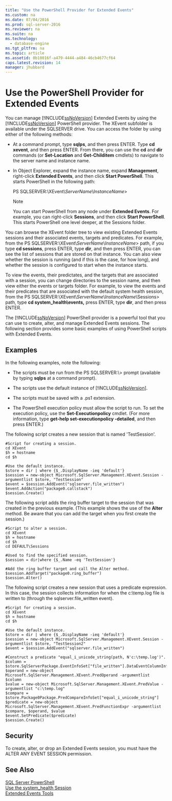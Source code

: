 ```yaml
---
title: "Use the PowerShell Provider for Extended Events"
ms.custom: na
ms.date: 07/04/2016
ms.prod: sql-server-2016
ms.reviewer: na
ms.suite: na
ms.technology: 
  - database-engine
ms.tgt_pltfrm: na
ms.topic: article
ms.assetid: 0b10016f-a479-4444-a484-46cb4677cf64
caps.latest.revision: 14
manager: jhubbard
---
```

# Use the PowerShell Provider for Extended Events
You can manage [!INCLUDE[ssNoVersion](../../Topics/TopicNameContainA/tokens/ssNoVersion_md.md)] Extended Events by using the [!INCLUDE[ssNoVersion](../../Topics/TopicNameContainA/tokens/ssNoVersion_md.md)] PowerShell provider. The XEvent subfolder is available under the SQLSERVER drive. You can access the folder by using either of the following methods:  
  
-   At a command prompt, type **sqlps**, and then press ENTER. Type **cd xevent**, and then press ENTER. From there, you can use the **cd** and **dir** commands (or **Set-Location** and **Get-Childitem** cmdlets) to navigate to the server name and instance name.  
  
-   In Object Explorer, expand the instance name, expand **Management**, right-click **Extended Events**, and then click **Start PowerShell**. This starts PowerShell in the following path:  
  
     PS SQLSERVER:\XEvent\\*ServerName*\\*InstanceName*>  
  
    > [!NOTE]  
    >  You can start PowerShell from any node under **Extended Events**. For example, you can right-click **Sessions**, and then click **Start PowerShell**. This starts PowerShell one level deeper, at the Sessions folder.  
  
 You can browse the XEvent folder tree to view existing Extended Events sessions and their associated events, targets and predicates. For example, from the PS SQLSERVER:\XEvent\\*ServerName*\\*InstanceName*> path, if you type **cd sessions**, press ENTER, type **dir**, and then press ENTER, you can see the list of sessions that are stored on that instance. You can also view whether the session is running (and if this is the case, for how long), and whether the session is configured to start when the instance starts.  
  
 To view the events, their predictates, and the targets that are associated with a session, you can change directories to the session name, and then view either the events or targets folder. For example, to view the events and their predicates that are associated with the default system health session, from the PS SQLSERVER:\XEvent\\*ServerName*\\*InstanceName*\Sessions> path, type **cd system_health\events,** press ENTER, type **dir**, and then press ENTER.  
  
 The [!INCLUDE[ssNoVersion](../../Topics/TopicNameContainA/tokens/ssNoVersion_md.md)] PowerShell provider is a powerful tool that you can use to create, alter, and manage Extended Events sessions. The following section provides some basic examples of using PowerShell scripts with Extended Events.  
  
## Examples  
 In the following examples, note the following:  
  
-   The scripts must be run from the PS SQLSERVER:\\> prompt (available by typing **sqlps** at a command prompt).  
  
-   The scripts use the default instance of [!INCLUDE[ssNoVersion](../../Topics/TopicNameContainA/tokens/ssNoVersion_md.md)].  
  
-   The scripts must be saved with a .ps1 extension.  
  
-   The PowerShell execution policy must allow the script to run. To set the execution policy, use the **Set-Executionpolicy** cmdlet. (For more information, type **get-help set-executionpolicy -detailed**, and then press ENTER.)  
  
 The following script creates a new session that is named 'TestSession'.  
  
```  
#Script for creating a session.  
cd XEvent  
$h = hostname  
cd $h  
  
#Use the default instance.  
$store = dir | where {$_.DisplayName -ieq 'default'}  
$session = new-object Microsoft.SqlServer.Management.XEvent.Session -argumentlist $store, "TestSession"  
$event = $session.AddEvent("sqlserver.file_written")  
$event.AddAction("package0.callstack")  
$session.Create()  
```  
  
 The following script adds the ring buffer target to the session that was created in the previous example. (This example shows the use of the **Alter** method. Be aware that you can add the target when you first create the session.)  
  
```  
#Script to alter a session.  
cd XEvent  
$h = hostname  
cd $h  
cd DEFAULT\Sessions  
  
#Used to find the specified session.  
$session = dir|where {$_.Name -eq 'TestSession'}  
  
#Add the ring buffer target and call the Alter method.  
$session.AddTarget("package0.ring_buffer")  
$session.Alter()  
```  
  
 The following script creates a new session that uses a predicate expression. In this case, the session collects information for when the c:\temp.log file is written to (through the sqlserver.file_written event).  
  
```  
#Script for creating a session.  
cd XEvent  
$h = hostname  
cd $h  
  
#Use the default instance.  
$store = dir | where {$_.DisplayName -ieq 'default'}  
$session = new-object Microsoft.SqlServer.Management.XEvent.Session -argumentlist $store, "TestSession2"  
$event = $session.AddEvent("sqlserver.file_written")  
  
#Construct a predicate "equal_i_unicode_string(path, N'c:\temp.log')".  
$column = $store.SqlServerPackage.EventInfoSet["file_written"].DataEventColumnInfoSet["path"]  
$operand = new-object Microsoft.SqlServer.Management.XEvent.PredOperand -argumentlist $column  
$value = new-object Microsoft.SqlServer.Management.XEvent.PredValue -argumentlist "c:\temp.log"  
$compare = $store.Package0Package.PredCompareInfoSet["equal_i_unicode_string"]  
$predicate = new-object Microsoft.SqlServer.Management.XEvent.PredFunctionExpr -argumentlist $compare, $operand, $value  
$event.SetPredicate($predicate)  
$session.Create()  
```  
  
## Security  
 To create, alter, or drop an Extended Events session, you must have the ALTER ANY EVENT SESSION permission.  
  
## See Also  
 [SQL Server PowerShell](../../Topics/TopicNameNotContainA/SQL-Server-PowerShell.md)   
 [Use the system_health Session](../../Topics/TopicNameNotContainA/Use-the-system_health-Session.md)   
 [Extended Events Tools](../../Topics/TopicNameNotContainA/Extended-Events-Tools.md)
